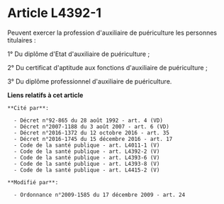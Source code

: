 # Article L4392-1

Peuvent exercer la profession d'auxiliaire de puériculture les personnes titulaires : 

1° Du diplôme d'Etat d'auxiliaire de puériculture ; 

2° Du certificat d'aptitude aux fonctions d'auxiliaire de puériculture ; 

3° Du diplôme professionnel d'auxiliaire de puériculture.

**Liens relatifs à cet article**

	**Cité par**:

	  - Décret n°92-865 du 28 août 1992 - art. 4 (VD)
	  - Décret n°2007-1188 du 3 août 2007 - art. 6 (VD)
	  - Décret n°2016-1372 du 12 octobre 2016 - art. 35
	  - Décret n°2016-1745 du 15 décembre 2016 - art. 17
	  - Code de la santé publique - art. L4011-1 (V)
	  - Code de la santé publique - art. L4392-2 (V)
	  - Code de la santé publique - art. L4393-6 (V)
	  - Code de la santé publique - art. L4393-8 (V)
	  - Code de la santé publique - art. L4415-2 (V)

	**Modifié par**:

	  - Ordonnance n°2009-1585 du 17 décembre 2009 - art. 24
